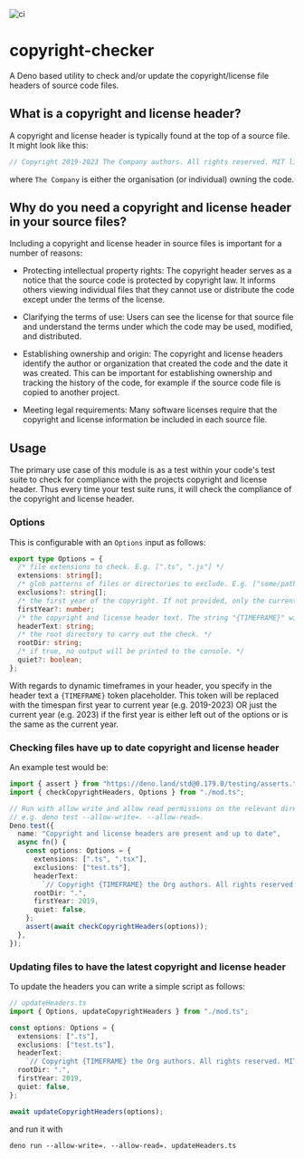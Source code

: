 ![ci](https://github.com/cknight/copyright-checker/workflows/ci/badge.svg)

# copyright-checker

A Deno based utility to check and/or update the copyright/license file headers
of source code files.

## What is a copyright and license header?

A copyright and license header is typically found at the top of a source file.
It might look like this:

```ts
// Copyright 2019-2023 The Company authors. All rights reserved. MIT license.
```

where `The Company` is either the organisation (or individual) owning the code.

## Why do you need a copyright and license header in your source files?

Including a copyright and license header in source files is important for a
number of reasons:

- Protecting intellectual property rights: The copyright header serves as a
  notice that the source code is protected by copyright law. It informs others
  viewing individual files that they cannot use or distribute the code except
  under the terms of the license.

- Clarifying the terms of use: Users can see the license for that source file
  and understand the terms under which the code may be used, modified, and
  distributed.

- Establishing ownership and origin: The copyright and license headers identify
  the author or organization that created the code and the date it was created.
  This can be important for establishing ownership and tracking the history of
  the code, for example if the source code file is copied to another project.

- Meeting legal requirements: Many software licenses require that the copyright
  and license information be included in each source file.

## Usage

The primary use case of this module is as a test within your code's test suite
to check for compliance with the projects copyright and license header. Thus
every time your test suite runs, it will check the compliance of the copyright
and license header.

### Options

This is configurable with an `Options` input as follows:

```ts
export type Options = {
  /* file extensions to check. E.g. [".ts", ".js"] */
  extensions: string[];
  /* glob patterns of files or directories to exclude. E.g. ["some/path/*_test.ts"] */
  exclusions?: string[];
  /* the first year of the copyright. If not provided, only the current year will be used. */
  firstYear?: number;
  /* the copyright and license header text. The string "{TIMEFRAME}" will be replaced with the current year, or the first year (if specified) and the current year (e.g. 2019-2023). */
  headerText: string;
  /* the root directory to carry out the check. */
  rootDir: string;
  /* if true, no output will be printed to the console. */
  quiet?: boolean;
};
```

With regards to dynamic timeframes in your header, you specify in the header
text a `{TIMEFRAME}` token placeholder. This token will be replaced with the
timespan first year to current year (e.g. 2019-2023) OR just the current year
(e.g. 2023) if the first year is either left out of the options or is the same
as the current year.

### Checking files have up to date copyright and license header

An example test would be:

```ts
import { assert } from "https://deno.land/std@0.179.0/testing/asserts.ts";
import { checkCopyrightHeaders, Options } from "./mod.ts";

// Run with allow write and allow read permissions on the relevant directories
// e.g. deno test --allow-write=. --allow-read=.
Deno.test({
  name: "Copyright and license headers are present and up to date",
  async fn() {
    const options: Options = {
      extensions: [".ts", ".tsx"],
      exclusions: ["test.ts"],
      headerText:
        `// Copyright {TIMEFRAME} the Org authors. All rights reserved. MIT license.`,
      rootDir: ".",
      firstYear: 2019,
      quiet: false,
    };
    assert(await checkCopyrightHeaders(options));
  },
});
```

### Updating files to have the latest copyright and license header

To update the headers you can write a simple script as follows:

```ts
// updateHeaders.ts
import { Options, updateCopyrightHeaders } from "./mod.ts";

const options: Options = {
  extensions: [".ts"],
  exclusions: ["test.ts"],
  headerText:
    `// Copyright {TIMEFRAME} the Org authors. All rights reserved. MIT license.`,
  rootDir: ".",
  firstYear: 2019,
  quiet: false,
};

await updateCopyrightHeaders(options);
```

and run it with

```shell
deno run --allow-write=. --allow-read=. updateHeaders.ts
```

